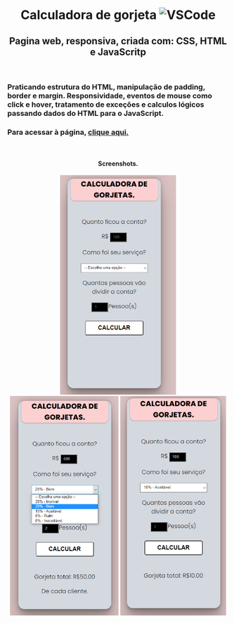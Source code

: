 <body>
    <h1 align="center">Calculadora de gorjeta <img src="https://img.shields.io/badge/Made%20for-VSCode-1f425f.svg" alt="VSCode" height="25"> </h1> 
<h2 align="center">Pagina web, responsiva, criada com: CSS, HTML e JavaScritp</h2>
<br>

<h3>Praticando estrutura do HTML, manipulação de padding, border e margin. Responsividade, eventos de mouse como click e hover, tratamento de exceções e calculos lógicos passando dados do HTML para o JavaScript.<h3>

<h3><span>Para acessar à página, </span> <a href="https://kleitonmq.github.io/Calculagorjeta/">clique aqui.</a></h3>
<br>
<h4 align="center">Screenshots.</h4>
<div align="center">
<img src="src/Screenshot/Screenshot1.png" alt="Exemplo1" height="500">
<img src="src/Screenshot/Screenshot2.png" alt="Exemplo2" height="500">
<img src="src/Screenshot/Screenshot3.png" alt="exemplo3" height="500">
</div>

</body>
